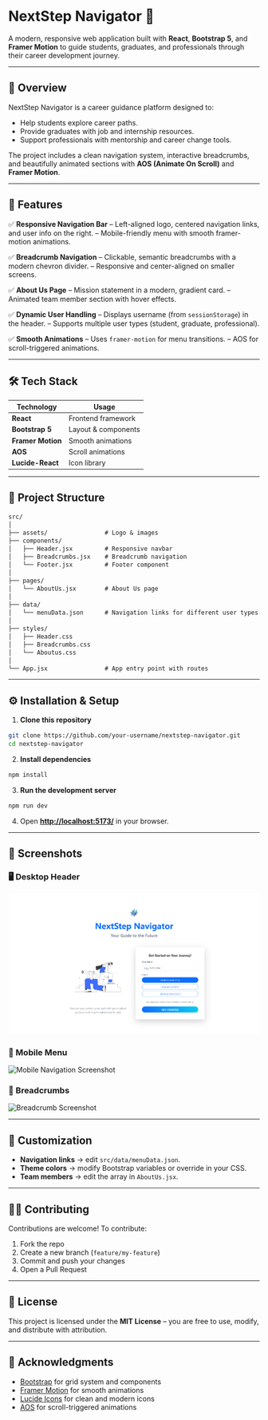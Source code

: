 # NextStep Navigator 🌟

A modern, responsive web application built with **React**, **Bootstrap 5**, and **Framer Motion** to guide students, graduates, and professionals through their career development journey.

---

## 📖 Overview

NextStep Navigator is a career guidance platform designed to:

* Help students explore career paths.
* Provide graduates with job and internship resources.
* Support professionals with mentorship and career change tools.

The project includes a clean navigation system, interactive breadcrumbs, and beautifully animated sections with **AOS (Animate On Scroll)** and **Framer Motion**.

---

## 🚀 Features

✅ **Responsive Navigation Bar**
– Left-aligned logo, centered navigation links, and user info on the right.
– Mobile-friendly menu with smooth framer-motion animations.

✅ **Breadcrumb Navigation**
– Clickable, semantic breadcrumbs with a modern chevron divider.
– Responsive and center-aligned on smaller screens.

✅ **About Us Page**
– Mission statement in a modern, gradient card.
– Animated team member section with hover effects.

✅ **Dynamic User Handling**
– Displays username (from `sessionStorage`) in the header.
– Supports multiple user types (student, graduate, professional).

✅ **Smooth Animations**
– Uses `framer-motion` for menu transitions.
– AOS for scroll-triggered animations.

---

## 🛠️ Tech Stack

| Technology        | Usage               |
| ----------------- | ------------------- |
| **React**         | Frontend framework  |
| **Bootstrap 5**   | Layout & components |
| **Framer Motion** | Smooth animations   |
| **AOS**           | Scroll animations   |
| **Lucide-React**  | Icon library        |

---

## 📂 Project Structure

```
src/
│
├── assets/                # Logo & images
├── components/
│   ├── Header.jsx         # Responsive navbar
│   ├── Breadcrumbs.jsx    # Breadcrumb navigation
│   └── Footer.jsx         # Footer component 
│
├── pages/
│   └── AboutUs.jsx        # About Us page
│
├── data/
│   └── menuData.json      # Navigation links for different user types
│
├── styles/
│   ├── Header.css
│   ├── Breadcrumbs.css
│   └── Aboutus.css
│
└── App.jsx                # App entry point with routes
```

---

## ⚙️ Installation & Setup

1. **Clone this repository**

```bash
git clone https://github.com/your-username/nextstep-navigator.git
cd nextstep-navigator
```

2. **Install dependencies**

```bash
npm install
```

3. **Run the development server**

```bash
npm run dev
```

4. Open **[http://localhost:5173/](http://localhost:5173/)** in your browser.

---

## 📸 Screenshots

### 🖥️ Desktop Header

![Desktop Navigation Screenshot](docs/screenshots/header-desktop.png)

### 📱 Mobile Menu

![Mobile Navigation Screenshot](docs/screenshots/header-mobile.png)

### 📑 Breadcrumbs

![Breadcrumb Screenshot](docs/screenshots/breadcrumbs.png)

---

## 🎨 Customization

* **Navigation links** → edit `src/data/menuData.json`.
* **Theme colors** → modify Bootstrap variables or override in your CSS.
* **Team members** → edit the array in `AboutUs.jsx`.

---

## 🧑‍💻 Contributing

Contributions are welcome!
To contribute:

1. Fork the repo
2. Create a new branch (`feature/my-feature`)
3. Commit and push your changes
4. Open a Pull Request

---

## 📄 License

This project is licensed under the **MIT License** – you are free to use, modify, and distribute with attribution.

---

## 🙌 Acknowledgments

* [Bootstrap](https://getbootstrap.com/) for grid system and components
* [Framer Motion](https://www.framer.com/motion/) for smooth animations
* [Lucide Icons](https://lucide.dev/) for clean and modern icons
* [AOS](https://michalsnik.github.io/aos/) for scroll-triggered animations
